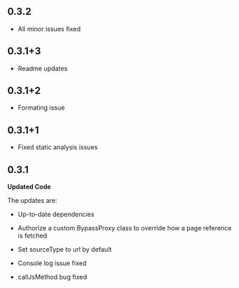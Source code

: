 ﻿##  0.3.2

-  All minor issues fixed

##  0.3.1+3

-  Readme updates

## 0.3.1+2

-  Formating issue

## 0.3.1+1
-  Fixed static analysis issues

## 0.3.1

**Updated Code**

The updates are:
* Up-to-date dependencies

* Authorize a custom BypassProxy class to override how a page reference is fetched

* Set sourceType to url by default

* Console log issue fixed

* callJsMethod bug fixed

